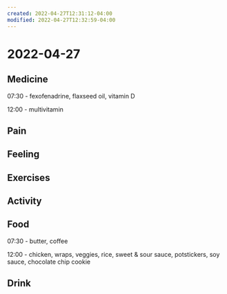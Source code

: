```yaml
---
created: 2022-04-27T12:31:12-04:00
modified: 2022-04-27T12:32:59-04:00
---
```


# 2022-04-27

## Medicine

07:30 - fexofenadrine, flaxseed oil, vitamin D

12:00 - multivitamin


## Pain


## Feeling


## Exercises


## Activity


## Food

07:30 - butter, coffee

12:00 - chicken, wraps, veggies, rice, sweet & sour sauce, potstickers, soy sauce, chocolate chip cookie


## Drink
